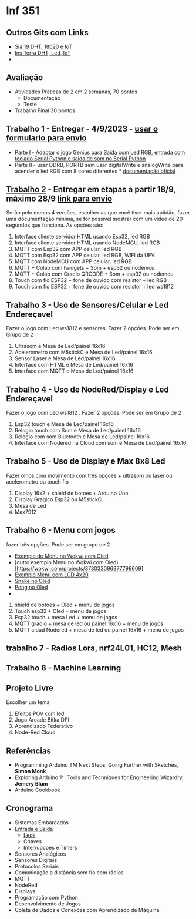 # Inf 351 


## Outros Gits com Links

* [Sia 19 DHT, 18b20 e IoT](https://github.com/cacauvicosa/sia19)
* [Ins Terra DHT, Led, IoT](https://github.com/cacauvicosa/InstitutoTerra/tree/master/Exemplos)
* 

## Avaliação

 * Atividades Pŕaticas de 2 em 2 semanas, 70 pontos
    * Documentação
    * Teste
 * Trabalho Final 30 pontos

## Trabalho 1 - Entregar - 4/9/2023 - [usar o formulario para envio](https://forms.gle/eg7AH64358X4mcyr8)

* [Parte I - Adaptar o jogo Genius para Saida com Led RGB, entrada com teclado Serial Python e saida de som no Serial Python](https://blog.eletrogate.com/genius-no-arduino-bora-jogar/) 
* Parte II - usar DDRB, PORTB sem usar digitalWrite e analogWrite para acender o led RGB com 8 cores diferentes
        * [documentação oficial](https://docs.arduino.cc/hacking/software/PortManipulation)
## [Trabalho 2](https://github.com/arduinoufv/inf351/blob/master/2023/trabalho2/README.md) - Entregar em etapas a partir 18/9, máximo 28/9 [link para envio](https://forms.gle/o9m1azdrJvtBor1y6)

Serão pelo menos 4 versões, escolher as que você tiver mais aptidão, fazer uma documentação mínima, se for possível mostrar com um vídeo de 20 segundos que funciona. As opções são:
1. Interface cliente servidor HTML usando Esp32, led RGB
2. Interface cliente servidor HTML usando NodeMCU, led RGB
3. MQTT com Esp32 com APP celular, led RGB
4. MQTT com Esp32 com APP celular, led RGB, WIFI da UFV
5. MQTT com NodeMCU com APP celular, led RGB
6. MQTT + Colab com Iwidgets + Som + esp32 ou nodemcu
7. MQTT + Colab com Gradio QRCODE + Som + esp32 ou nodemcu
8. Touch com fio ESP32 + fone de ouvido com resistor + led RGB
9. Touch com fio ESP32 + fone de ouvido com resistor + led ws1812


## Trabalho 3 - Uso de Sensores/Celular e Led Endereçavel

Fazer o jogo com Led ws1812 e sensores. Fazer 2 opções. Pode ser em Grupo de 2
1. Ultrasom e Mesa de Led/painel 16x16
2. Acelerometro com M5stickC e Mesa de Led/painel 16x16
3. Sensor Laser e Mesa de Led/painel 16x16
4. Interface com HTML e Mesa de Led/painel 16x16
5. Interface com MQTT e Mesa de Led/painel 16x16

## Trabalho 4 - Uso de NodeRed/Display e Led Endereçavel

Fazer o jogo com Led ws1812 . Fazer 2 opções. Pode ser em Grupo de 2
1. Esp32 touch  e Mesa de Led/painel 16x16
2. Relogio touch com Som e Mesa de Led/painel 16x16
3. Relogio com som Bluetooth e Mesa de Led/painel 16x16
4. Interface com Nodered na Cloud com som e Mesa de Led/painel 16x16

## Trabalho 5 - Uso de Display e Max 8x8 Led

Fazer olhos com movimento com três opções + ultrasom ou laser ou acelerometro ou touch fio
1. Display 16x2 + shield de botoes + Arduino Uno
2. Display Gragico Esp32 ou M5stickC
3. Mesa de Led
4. Max7912

## Trabalho 6 - Menu com jogos
fazer três opções. Pode ser em grupo de 2.

* [Exemplo de Menu no Wokwi com Oled](https://wokwi.com/projects/291572875238834696)
* [outro exemplo Menu no Wokwi com Oled)[https://wokwi.com/projects/373033096377796609]
* [Exemplo Menu com LCD 4x20](https://wokwi.com/projects/324120284277768788)
* [Snake no Oled](https://wokwi.com/projects/296135008348799496)
* [Pong no Oled](https://wokwi.com/projects/348849468083274322)
* 

1. shield de botoes + Oled + menu de jogos
2. Touch esp32 + Oled + menu de jogos
3. Esp32 touch + mesa Led + menu de jogos
4. MQTT gradio + mesa de led ou painel 16x16 + menu de jogos
5. MQTT cloud Nodered + mesa de led ou painel 16x16 + menu de jogos

## trabalho 7 - Radios Lora, nrf24L01, HC12, Mesh

## Trabalho 8 - Machine Learning

## Projeto Livre

Escolher um tema
1. Efeitos POV com led
2. Jogo Arcade Bitka DPI
3. Aprendizado Federativo
4. Node-Red Cloud

## Referências

* Programming Arduino TM Next Steps, Going Further with Sketches, **Simon Monk**
* Exploring Arduino ® : Tools and Techniques for Engineering Wizardry, **Jemery Blum**
* Arduino Cookbook
  
## Cronograma

*  Sistemas Embarcados
*  [Entrada e Saída](https://github.com/arduinoufv/inf351/blob/master/2023/Entrada_Saida.md)
    * [Leds](https://github.com/arduinoufv/inf351/blob/master/2023/Saida/ledarduino.md)
    * Chaves
    * Interrupcoes e Timers
* Sensores Analógicos
* Sensores Digitais
* Protocolos Seriais
* Comunicação a distância sem fio com rádios
* MQTT
* NodeRed
* Displays
* Programação com Python
* Desenvolvimento de Jogos
* Coleta de Dados e Conexões com Aprendizado de Máquina
  
